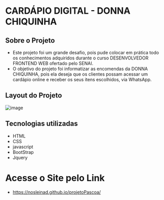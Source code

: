 # CARDÁPIO DIGITAL - DONNA CHIQUINHA

## Sobre o Projeto
- Este projeto foi um grande desafio, pois pude colocar em prática todo os conhecimentos adquiridos durante o curso DESENVOLVEDOR FRONTEND WEB ofertado pelo SENAI.
- O objetivo do projeto foi informatizar as encomendas da DONNA CHIQUINHA, pois ela deseja que os clientes possam acessar um cardápio online e receber os seus itens escolhidos, via WhatsApp.

## Layout do Projeto
![image](https://user-images.githubusercontent.com/44067889/164580187-ca7a2a6b-a1d5-48d8-9c9c-711e420b02f0.png)

## Tecnologias utilizadas
- HTML
- CSS
- javascript
- BootStrap
- Jquery

# Acesse o Site pelo Link
- https://nosleinad.github.io/projetoPascoa/
